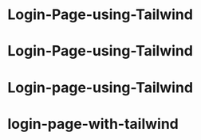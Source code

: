 # Login-Page-using-Tailwind
# Login-Page-using-Tailwind
# Login-page-using-Tailwind
# login-page-with-tailwind
